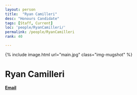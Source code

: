```yaml
---
layout: person
title:  "Ryan Camilleri"
desc: "Honours Candidate"
tags: [Staff, Current]
loc: 'people/RyanCamilleri/'
permalink: /people/RyanCamilleri
rank: 40

---
```

 
{% include image.html url="main.jpg" class="img-mugshot" %}

<div class="text-center" markdown="1">

# Ryan Camilleri


[**Email**](mailto:r.camilleri@uq.edu.au)

